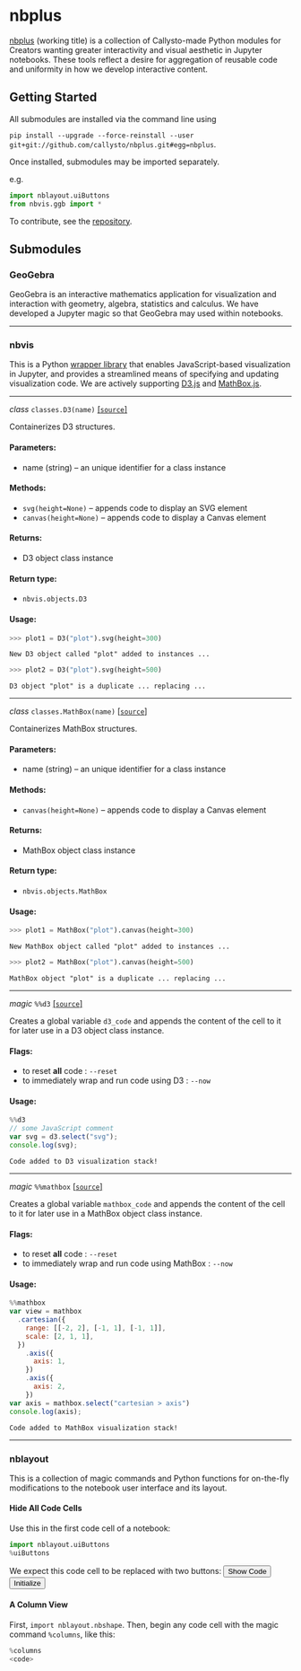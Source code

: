 
# nbplus

[nbplus](https://github.com/callysto/nbplus) (working title) is a collection of Callysto-made Python modules for Creators wanting greater interactivity and visual aesthetic in Jupyter notebooks. These tools reflect a desire for aggregation of reusable code and uniformity in how we develop interactive content.

## Getting Started

All submodules are installed via the command line using

`pip install --upgrade --force-reinstall --user git+git://github.com/callysto/nbplus.git#egg=nbplus`.

Once installed, submodules may be imported separately.

e.g.


```python
import nblayout.uiButtons
from nbvis.ggb import *
```

To contribute, see the [repository](https://github.com/callysto/nbplus).

## Submodules

### <a name="geogebra">GeoGebra</a>

GeoGebra is an interactive mathematics application for visualization and interaction with geometry, algebra, statistics and calculus. We have developed a Jupyter magic so that GeoGebra may used within notebooks.

---

### <a name="nbvis">nbvis</a>

This is a Python [wrapper library](https://en.wikipedia.org/wiki/Wrapper_library) that enables JavaScript-based visualization in Jupyter, and provides a streamlined means of specifying and updating visualization code. We are actively supporting [D3.js](https://d3js.org/) and [MathBox.js](https://github.com/unconed/mathbox).

---

_class_ `classes.D3(name)` [[`source`]](https://github.com/callysto/nbplus/blob/master/nbvis/objects.py)

Containerizes D3 structures.

#### Parameters:
* name (string) – an unique identifier for a class instance

#### Methods:
* `svg(height=None)` – appends code to display an SVG element
* `canvas(height=None)` – appends code to display a Canvas element

#### Returns: 

* D3 object class instance

#### Return type:	

* `nbvis.objects.D3`

#### Usage:

```python
>>> plot1 = D3("plot").svg(height=300)
```

`New D3 object called "plot" added to instances ...`

```python
>>> plot2 = D3("plot").svg(height=500)
```

`D3 object "plot" is a duplicate ... replacing ...`

---

_class_ `classes.MathBox(name)` [[`source`]](https://github.com/callysto/nbplus/blob/master/nbvis/classes.py)

Containerizes MathBox structures.

#### Parameters:
* name (string) – an unique identifier for a class instance

#### Methods:
* `canvas(height=None)` – appends code to display a Canvas element

#### Returns: 

* MathBox object class instance

#### Return type:	

* `nbvis.objects.MathBox`

#### Usage:

```python
>>> plot1 = MathBox("plot").canvas(height=300)
```

`New MathBox object called "plot" added to instances ...`

```python
>>> plot2 = MathBox("plot").canvas(height=500)
```
`MathBox object "plot" is a duplicate ... replacing ...`

---

_magic_ `%%d3` [[`source`]](https://github.com/callysto/nbplus/blob/master/nbvis/magics.py)

Creates a global variable `d3_code` and appends the content of the cell to it for later use in a D3 object class instance. 

#### Flags:
* to reset **all** code : `--reset`
* to immediately wrap and run code using D3 : `--now`

#### Usage:

```javascript
%%d3
// some JavaScript comment
var svg = d3.select("svg");
console.log(svg);
```

`Code added to D3 visualization stack!`

---

_magic_ `%%mathbox` [[`source`]](https://github.com/callysto/nbplus/blob/master/nbvis/magics.py)

Creates a global variable `mathbox_code` and appends the content of the cell to it for later use in a MathBox object class instance.

#### Flags:
* to reset **all** code : `--reset`
* to immediately wrap and run code using MathBox : `--now`

#### Usage:

```javascript
%%mathbox
var view = mathbox
  .cartesian({
    range: [[-2, 2], [-1, 1], [-1, 1]],
    scale: [2, 1, 1],
  })
    .axis({
      axis: 1,
    })
    .axis({
      axis: 2,
    })
var axis = mathbox.select("cartesian > axis")
console.log(axis);
```

`Code added to MathBox visualization stack!`

---

### <a name="nblayout">nblayout</a>

This is a collection of magic commands and Python functions for on-the-fly modifications to the notebook user interface and its layout.

#### Hide All Code Cells

Use this in the first code cell of a notebook:

```python
import nblayout.uiButtons
%uiButtons
```

We expect this code cell to be replaced with two buttons: <input type="submit" id="toggleButton" value="Show Code"> <input id="init" type="submit" value="Initialize">

#### A Column View

First, `import nblayout.nbshape`. Then, begin any code cell with the magic command `%columns`, like this:

```python
%columns
<code>
```
